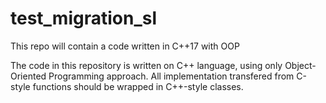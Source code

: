 # test_migration_sl
This repo will contain a code written in C++17 with OOP

The code in this repository is written on C++ language, using only Object-Oriented Programming approach. All implementation transfered from C-style functions should be wrapped in C++-style classes.
